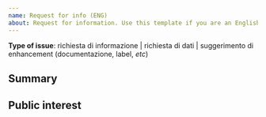 ```yaml
---
name: Request for info (ENG)
about: Request for information. Use this template if you are an English speaker
---
```


<!--
Thank you for your interest in this repository.
Before making your contribution, please bear in mind that this is a data set with the sole intention of informing the public, maintained by a few staff of the Italian Civil Protection Agency.
While contributions and interest are welcome, we cannot respond to every request timeously.
In general, we can accept issues related to:
  - requests for information in scope
  - requests for data in scope
  - suggestions for improvement of the repository, documents, data, metadata or the graphical dashboard

Before you open an issue:
  - please do a search of the existing issues (including closed issues) which may already address you request
  - Please try to describe how your request will add to the public benefit of this repository
  - remove the commented text above here
-->

**Type of issue**: <!-- eliminare tutti non-relativi --> richiesta di informazione | richiesta di dati | suggerimento di enhancement (documentazione, label, _etc_)

## Summary

<!-- Provide a summary of your request below
-->

## Public interest

<!-- Provide a description of the public benefit of this request -->
